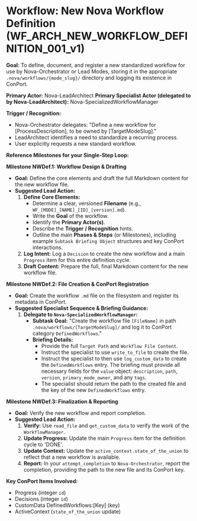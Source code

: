 # Workflow: New Nova Workflow Definition (WF_ARCH_NEW_WORKFLOW_DEFINITION_001_v1)

**Goal:** To define, document, and register a new standardized workflow for use by Nova-Orchestrator or Lead Modes, storing it in the appropriate `.nova/workflows/{mode_slug}/` directory and logging its existence in ConPort.

**Primary Actor:** Nova-LeadArchitect
**Primary Specialist Actor (delegated to by Nova-LeadArchitect):** Nova-SpecializedWorkflowManager

**Trigger / Recognition:**

- Nova-Orchestrator delegates: "Define a new workflow for [ProcessDescription], to be owned by [TargetModeSlug]."
- LeadArchitect identifies a need to standardize a recurring process.
- User explicitly requests a new standard workflow.

**Reference Milestones for your Single-Step Loop:**

**Milestone NWDef.1: Workflow Design & Drafting**

- **Goal:** Define the core elements and draft the full Markdown content for the new workflow file.
- **Suggested Lead Action:**
  1.  **Define Core Elements:**
      - Determine a clear, versioned **Filename** (e.g., `WF_[MODE]_[NAME]_[ID]_[version].md`).
      - Write the **Goal** of the workflow.
      - Identify the **Primary Actor(s)**.
      - Describe the **Trigger / Recognition** hints.
      - Outline the main **Phases & Steps** (or Milestones), including example `Subtask Briefing Object` structures and key ConPort interactions.
  2.  **Log Intent:** Log a `Decision` to create the new workflow and a main `Progress` item for this entire definition cycle.
  3.  **Draft Content:** Prepare the full, final Markdown content for the new workflow file.

**Milestone NWDef.2: File Creation & ConPort Registration**

- **Goal:** Create the workflow `.md` file on the filesystem and register its metadata in ConPort.
- **Suggested Specialist Sequence & Briefing Guidance:**
  1.  **Delegate to `Nova-SpecializedWorkflowManager`:**
      - **Subtask Goal:** "Create the workflow file `[FileName]` in path `.nova/workflows/[TargetModeSlug]/` and log it to ConPort category `DefinedWorkflows`."
      - **Briefing Details:**
        - Provide the full `Target Path` and `Workflow File Content`.
        - Instruct the specialist to use `write_to_file` to create the file.
        - Instruct the specialist to then use `log_custom_data` to create the `DefinedWorkflows` entry. The briefing must provide all necessary fields for the `value` object: `description`, `path`, `version`, `primary_mode_owner`, and any `tags`.
        - The specialist should return the path to the created file and the key of the new `DefinedWorkflows` entry.

**Milestone NWDef.3: Finalization & Reporting**

- **Goal:** Verify the new workflow and report completion.
- **Suggested Lead Action:**
  1.  **Verify:** Use `read_file` and `get_custom_data` to verify the work of the `WorkflowManager`.
  2.  **Update Progress:** Update the main `Progress` item for the definition cycle to 'DONE'.
  3.  **Update Context:** Update the `active_context.state_of_the_union` to reflect that a new workflow is available.
  4.  **Report:** In your `attempt_completion` to `Nova-Orchestrator`, report the completion, providing the path to the new file and its ConPort key.

**Key ConPort Items Involved:**

- Progress (integer `id`)
- Decisions (integer `id`)
- CustomData DefinedWorkflows:[Key] (key)
- ActiveContext (`state_of_the_union` update)
